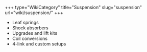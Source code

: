 +++
type="WikiCategory"
title="Suspension"
slug="suspension"
url="wiki/suspension/"
+++

*   Leaf springs
*   Shock absorbers
*   Upgrades and lift kits
*   Coil conversions
*   4-link and custom setups
